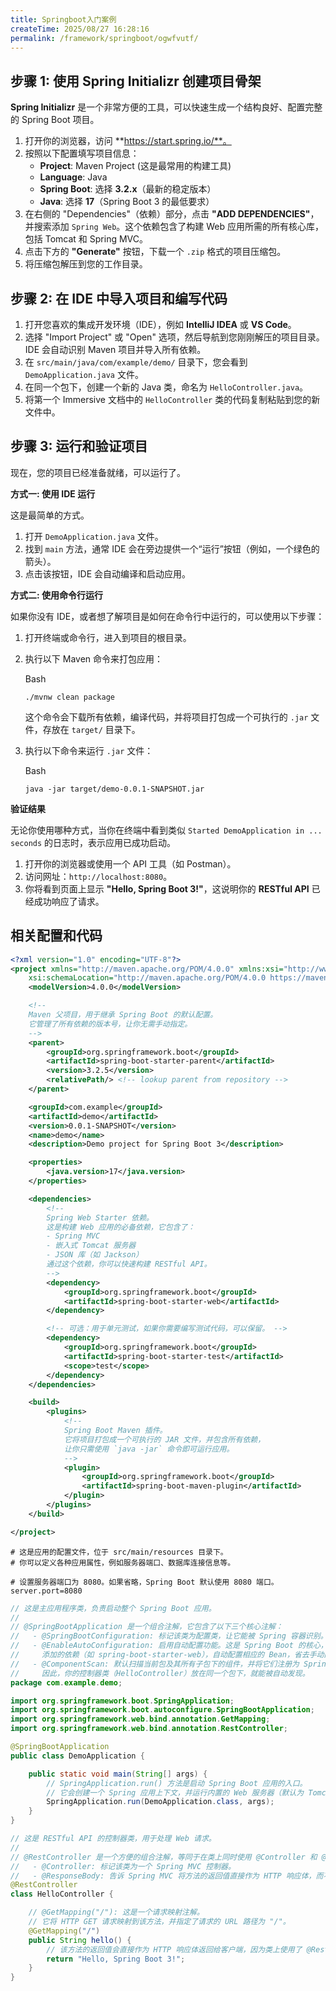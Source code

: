 ```yaml
---
title: Springboot入门案例
createTime: 2025/08/27 16:28:16
permalink: /framework/springboot/ogwfvutf/
---
```

## 步骤 1: 使用 Spring Initializr 创建项目骨架



**Spring Initializr** 是一个非常方便的工具，可以快速生成一个结构良好、配置完整的 Spring Boot 项目。

1. 打开你的浏览器，访问 **https://start.spring.io/**。
2. 按照以下配置填写项目信息：
   - **Project**: Maven Project (这是最常用的构建工具)
   - **Language**: Java
   - **Spring Boot**: 选择 **3.2.x**（最新的稳定版本）
   - **Java**: 选择 **17**（Spring Boot 3 的最低要求）
3. 在右侧的 "Dependencies"（依赖）部分，点击 **"ADD DEPENDENCIES"**，并搜索添加 `Spring Web`。这个依赖包含了构建 Web 应用所需的所有核心库，包括 Tomcat 和 Spring MVC。
4. 点击下方的 **"Generate"** 按钮，下载一个 `.zip` 格式的项目压缩包。
5. 将压缩包解压到您的工作目录。



## 步骤 2: 在 IDE 中导入项目和编写代码



1. 打开您喜欢的集成开发环境（IDE），例如 **IntelliJ IDEA** 或 **VS Code**。
2. 选择 "Import Project" 或 "Open" 选项，然后导航到您刚刚解压的项目目录。IDE 会自动识别 Maven 项目并导入所有依赖。
3. 在 `src/main/java/com/example/demo/` 目录下，您会看到 `DemoApplication.java` 文件。
4. 在同一个包下，创建一个新的 Java 类，命名为 `HelloController.java`。
5. 将第一个 Immersive 文档中的 `HelloController` 类的代码复制粘贴到您的新文件中。



## 步骤 3: 运行和验证项目



现在，您的项目已经准备就绪，可以运行了。

**方式一: 使用 IDE 运行**

这是最简单的方式。

1. 打开 `DemoApplication.java` 文件。
2. 找到 `main` 方法，通常 IDE 会在旁边提供一个“运行”按钮（例如，一个绿色的箭头）。
3. 点击该按钮，IDE 会自动编译和启动应用。

**方式二: 使用命令行运行**

如果你没有 IDE，或者想了解项目是如何在命令行中运行的，可以使用以下步骤：

1. 打开终端或命令行，进入到项目的根目录。

2. 执行以下 Maven 命令来打包应用：

   Bash

   ```
   ./mvnw clean package
   ```

   这个命令会下载所有依赖，编译代码，并将项目打包成一个可执行的 `.jar` 文件，存放在 `target/` 目录下。

3. 执行以下命令来运行 `.jar` 文件：

   Bash

   ```
   java -jar target/demo-0.0.1-SNAPSHOT.jar
   ```

**验证结果**

无论你使用哪种方式，当你在终端中看到类似 `Started DemoApplication in ... seconds` 的日志时，表示应用已成功启动。

1. 打开你的浏览器或使用一个 API 工具（如 Postman）。
2. 访问网址：`http://localhost:8080`。
3. 你将看到页面上显示 **"Hello, Spring Boot 3!"**，这说明你的 **RESTful API** 已经成功响应了请求。

## 相关配置和代码

```xml
<?xml version="1.0" encoding="UTF-8"?>
<project xmlns="http://maven.apache.org/POM/4.0.0" xmlns:xsi="http://www.w3.org/2001/XMLSchema-instance"
	xsi:schemaLocation="http://maven.apache.org/POM/4.0.0 https://maven.apache.org/xsd/maven-4.0.0.xsd">
	<modelVersion>4.0.0</modelVersion>

	<!--
	Maven 父项目，用于继承 Spring Boot 的默认配置。
	它管理了所有依赖的版本号，让你无需手动指定。
	-->
	<parent>
		<groupId>org.springframework.boot</groupId>
		<artifactId>spring-boot-starter-parent</artifactId>
		<version>3.2.5</version>
		<relativePath/> <!-- lookup parent from repository -->
	</parent>

	<groupId>com.example</groupId>
	<artifactId>demo</artifactId>
	<version>0.0.1-SNAPSHOT</version>
	<name>demo</name>
	<description>Demo project for Spring Boot 3</description>

	<properties>
		<java.version>17</java.version>
	</properties>

	<dependencies>
		<!--
		Spring Web Starter 依赖。
		这是构建 Web 应用的必备依赖，它包含了：
		- Spring MVC
		- 嵌入式 Tomcat 服务器
		- JSON 库（如 Jackson）
		通过这个依赖，你可以快速构建 RESTful API。
		-->
		<dependency>
			<groupId>org.springframework.boot</groupId>
			<artifactId>spring-boot-starter-web</artifactId>
		</dependency>

		<!-- 可选：用于单元测试，如果你需要编写测试代码，可以保留。 -->
		<dependency>
			<groupId>org.springframework.boot</groupId>
			<artifactId>spring-boot-starter-test</artifactId>
			<scope>test</scope>
		</dependency>
	</dependencies>

	<build>
		<plugins>
			<!--
			Spring Boot Maven 插件。
			它将项目打包成一个可执行的 JAR 文件，并包含所有依赖，
			让你只需使用 `java -jar` 命令即可运行应用。
			-->
			<plugin>
				<groupId>org.springframework.boot</groupId>
				<artifactId>spring-boot-maven-plugin</artifactId>
			</plugin>
		</plugins>
	</build>

</project>

```

```
# 这是应用的配置文件，位于 src/main/resources 目录下。
# 你可以定义各种应用属性，例如服务器端口、数据库连接信息等。

# 设置服务器端口为 8080。如果省略，Spring Boot 默认使用 8080 端口。
server.port=8080

```

```java
// 这是主应用程序类，负责启动整个 Spring Boot 应用。
//
// @SpringBootApplication 是一个组合注解，它包含了以下三个核心注解：
//   - @SpringBootConfiguration: 标记该类为配置类，让它能被 Spring 容器识别。
//   - @EnableAutoConfiguration: 启用自动配置功能。这是 Spring Boot 的核心，它会根据你项目中
//     添加的依赖（如 spring-boot-starter-web），自动配置相应的 Bean，省去手动配置的麻烦。
//   - @ComponentScan: 默认扫描当前包及其所有子包下的组件，并将它们注册为 Spring Bean。
//     因此，你的控制器类（HelloController）放在同一个包下，就能被自动发现。
package com.example.demo;

import org.springframework.boot.SpringApplication;
import org.springframework.boot.autoconfigure.SpringBootApplication;
import org.springframework.web.bind.annotation.GetMapping;
import org.springframework.web.bind.annotation.RestController;

@SpringBootApplication
public class DemoApplication {

    public static void main(String[] args) {
        // SpringApplication.run() 方法是启动 Spring Boot 应用的入口。
        // 它会创建一个 Spring 应用上下文，并运行内置的 Web 服务器（默认为 Tomcat）。
        SpringApplication.run(DemoApplication.class, args);
    }
}

// 这是 RESTful API 的控制器类，用于处理 Web 请求。
//
// @RestController 是一个方便的组合注解，等同于在类上同时使用 @Controller 和 @ResponseBody。
//   - @Controller: 标记该类为一个 Spring MVC 控制器。
//   - @ResponseBody: 告诉 Spring MVC 将方法的返回值直接作为 HTTP 响应体，而不是渲染视图模板。
@RestController
class HelloController {

    // @GetMapping("/"): 这是一个请求映射注解。
    // 它将 HTTP GET 请求映射到该方法，并指定了请求的 URL 路径为 "/"。
    @GetMapping("/")
    public String hello() {
        // 该方法的返回值会直接作为 HTTP 响应体返回给客户端，因为类上使用了 @RestController。
        return "Hello, Spring Boot 3!";
    }
}

```

